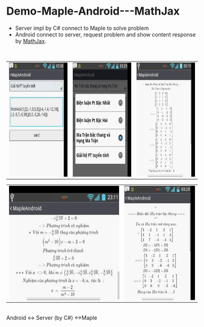 # Demo-Maple-Android---MathJax
+ Server impl by C# connect to Maple to solve problem <br>
+ Android connect to server, request problem and show content response by [MathJax](https://www.mathjax.org/).<br>
<br>
<table>
  <tr>
    <td><img src="img_input.jpg" height=300></td>
    <td><img src="img_main.jpg" height=300></td>
    <td><img src="img_resolve_1.jpg" height=300></td>
  </tr>
</table>
<table>
  <tr>
    <td><img src="img_resolve_2.jpg" height=300></td>
    <td><img src="img_resolve_3.jpg" height=300></td>
  </tr>
</table>
<br>
Android <-> Server (by C#) <->Maple
